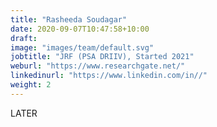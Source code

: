 ```yaml
---
title: "Rasheeda Soudagar"
date: 2020-09-07T10:47:58+10:00
draft: 
image: "images/team/default.svg"
jobtitle: "JRF (PSA DRIIV), Started 2021"
weburl: "https://www.researchgate.net/"
linkedinurl: "https://www.linkedin.com/in//"
weight: 2
---
```


LATER